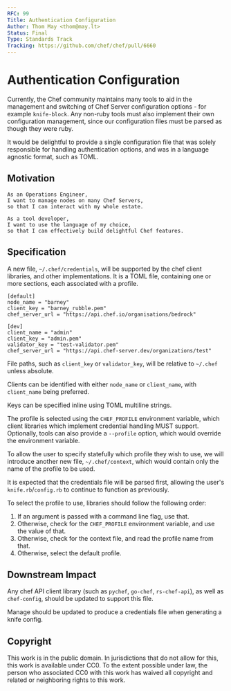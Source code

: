 ```yaml
---
RFC: 99
Title: Authentication Configuration
Author: Thom May <thom@may.lt>
Status: Final
Type: Standards Track
Tracking: https://github.com/chef/chef/pull/6660
---
```


# Authentication Configuration

Currently, the Chef community maintains many tools to aid in the
management and switching of Chef Server configuration options - for
example `knife-block`. Any non-ruby tools must also implement their own
configuration management, since our configuration files must be parsed
as though they were ruby.

It would be delightful to provide a single configuration file that was
solely responsible for handling authentication options, and was in a
language agnostic format, such as TOML.

## Motivation

    As an Operations Engineer,
    I want to manage nodes on many Chef Servers,
    so that I can interact with my whole estate.

    As a tool developer,
    I want to use the language of my choice,
    so that I can effectively build delightful Chef features.

## Specification

A new file, `~/.chef/credentials`, will be supported by the chef client
libraries, and other implementations. It is a TOML file, containing one
or more sections, each associated with a profile.

```
[default]
node_name = "barney"
client_key = "barney_rubble.pem"
chef_server_url = "https://api.chef.io/organisations/bedrock"

[dev]
client_name = "admin"
client_key = "admin.pem"
validator_key = "test-validator.pem"
chef_server_url = "https://api.chef-server.dev/organizations/test"
```

File paths, such as `client_key` or `validator_key`, will be relative to
`~/.chef` unless absolute.

Clients can be identified with either `node_name` or `client_name`, with
`client_name` being preferred.

Keys can be specified inline using TOML multiline strings.

The profile is selected using the `CHEF_PROFILE` environment variable, which
client libraries which implement credential handling MUST support.
Optionally, tools can also provide a `--profile` option, which would
override the environment variable.

To allow the user to specify statefully which profile they wish to
use, we will introduce another new file, `~/.chef/context`, which would
contain only the name of the profile to be used.

It is expected that the credentials file will be parsed first, allowing
the user's `knife.rb`/`config.rb` to continue to function as previously.

To select the profile to use, libraries should follow the following
order:

 1. If an argument is passed with a command line flag, use that.
 2. Otherwise, check for the `CHEF_PROFILE` environment variable, and
    use the value of that.
 3. Otherwise, check for the context file, and read the profile name
    from that.
 4. Otherwise, select the default profile.

## Downstream Impact

Any chef API client library (such as `pychef`, `go-chef`,
`rs-chef-api`), as well as `chef-config`, should be updated
to support this file. 

Manage should be updated to produce a credentials file when generating a
knife config.

## Copyright

This work is in the public domain. In jurisdictions that do not allow for this,
this work is available under CC0. To the extent possible under law, the person
who associated CC0 with this work has waived all copyright and related or
neighboring rights to this work.
